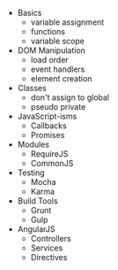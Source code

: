 - Basics
  - variable assignment
  - functions
  - variable scope
- DOM Manipulation
  - load order
  - event handlers
  - element creation
- Classes
  - don't assign to global
  - pseudo private
- JavaScript-isms
  - Callbacks
  - Promises
- Modules
  - RequireJS
  - CommonJS
- Testing
  - Mocha
  - Karma
- Build Tools
  - Grunt
  - Gulp
- AngularJS
  - Controllers
  - Services
  - Directives
